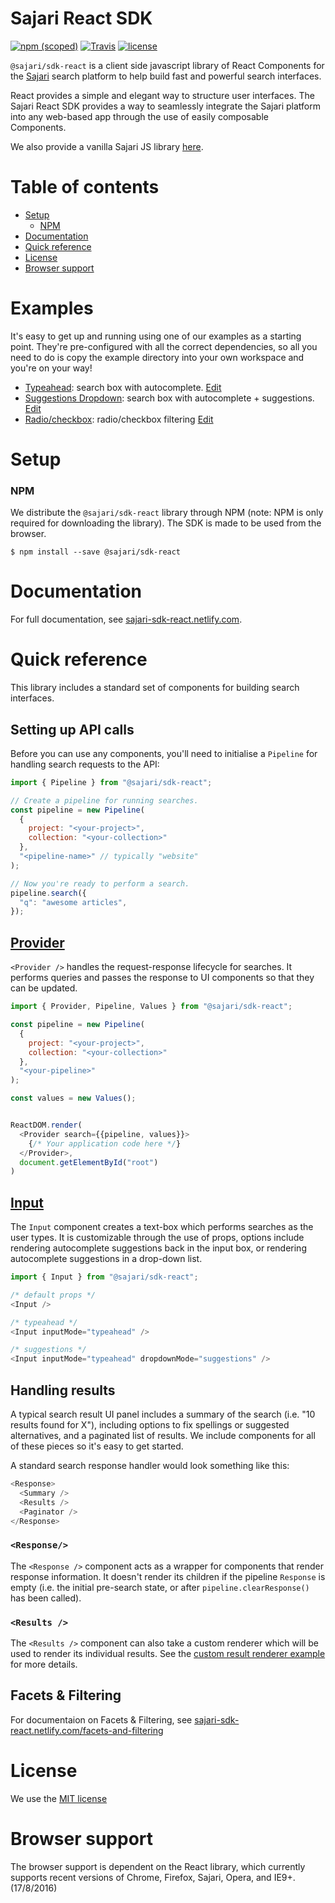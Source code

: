 # Sajari React SDK 
[![npm (scoped)](https://img.shields.io/npm/v/@sajari/sdk-react.svg?style=flat-square)](https://www.npmjs.com/package/@sajari/sdk-react)
[![Travis](https://img.shields.io/travis/sajari/sajari-sdk-react.svg?style=flat-square)](https://travis-ci.org/sajari/sajari-sdk-react)
[![license](https://img.shields.io/npm/l/@sajari/sdk-react.svg?style=flat-square)](./LICENSE)

`@sajari/sdk-react` is a client side javascript library of React Components for the [Sajari](https://www.sajari.com) search platform to help build fast and powerful search interfaces.

React provides a simple and elegant way to structure user interfaces. The Sajari React SDK provides a way to seamlessly integrate the Sajari platform into any web-based app through the use of easily composable Components.

We also provide a vanilla Sajari JS library [here](https://github.com/sajari/sajari-sdk-js/).

<!-- TODO(@benhinchley): take new screenshot -->

# Table of contents

<!-- * [Examples](#examples) -->
* [Setup](#setup)
  * [NPM](#npm)
* [Documentation](#documentation)
* [Quick reference](#quick-reference)
* [License](#license)
* [Browser support](#browser-support)

# Examples

It's easy to get up and running using one of our examples as a starting point.  They're pre-configured with all the correct dependencies, so all you need to do is copy the example directory into your own workspace and you're on your way!

* [Typeahead](https://5zz60m4l0p.codesandbox.io/): search box with autocomplete. [Edit](https://codesandbox.io/s/5zz60m4l0p)
* [Suggestions Dropdown](https://pvo0pxojx.codesandbox.io/): search box with autocomplete + suggestions. [Edit](https://codesandbox.io/s/pvo0pxojx)
* [Radio/checkbox](https://w64pm94vn8.codesandbox.io/): radio/checkbox filtering [Edit](https://codesandbox.io/s/w64pm94vn8)


<!-- TODO(@benhinchley): build examples in codesandbox

* [Sliding autocomplete dropdown](./examples/sliding-autocomplete-dropdown): search box enabled by clicking search icon.
* [Simple search](./examples/simple-search/): instant search with autocomplete.
* [Standard search](./examples/standard-search/): instant search with autocomplete + tab filtering.
* [Custom result renderer](./examples/custom-result-renderer/): instant search with autocomplete + custom result renderers.
* [Aggregate](./examples/aggregate/): aggregate filtering.

-->

# Setup

### NPM

We distribute the `@sajari/sdk-react` library through NPM (note: NPM is only required for downloading the library). The SDK is made to be used from the browser.

```shell
$ npm install --save @sajari/sdk-react
```

# Documentation
For full documentation, see [sajari-sdk-react.netlify.com](https://sajari-sdk-react.netlify.com).

# Quick reference

This library includes a standard set of components for building search interfaces.

## Setting up API calls

Before you can use any components, you'll need to initialise a `Pipeline` for handling search requests to the API:

```javascript
import { Pipeline } from "@sajari/sdk-react";

// Create a pipeline for running searches.
const pipeline = new Pipeline(
  {
    project: "<your-project>", 
    collection: "<your-collection>"
  },
  "<pipeline-name>" // typically "website"
);

// Now you're ready to perform a search.
pipeline.search({
  "q": "awesome articles",
});
```

## [Provider](https://sajari-sdk-react.netlify.com/components/provider)
`<Provider />` handles the request-response lifecycle for searches.  It performs queries and passes the response to UI components so that they can be updated.

```javascript
import { Provider, Pipeline, Values } from "@sajari/sdk-react";

const pipeline = new Pipeline(
  {
    project: "<your-project>", 
    collection: "<your-collection>"
  },
  "<your-pipeline>"
);

const values = new Values();


ReactDOM.render(
  <Provider search={{pipeline, values}}>
    {/* Your application code here */}
  </Provider>,
  document.getElementById("root")
)
```

## [Input](https://sajari-sdk-react.netlify.com/components/input)

The `Input` component creates a text-box which performs searches as the user types.
It is customizable through the use of props, options include rendering autocomplete
suggestions back in the input box, or rendering autocomplete suggestions in
a drop-down list.

```javascript
import { Input } from "@sajari/sdk-react";

/* default props */
<Input />

/* typeahead */
<Input inputMode="typeahead" />

/* suggestions */
<Input inputMode="typeahead" dropdownMode="suggestions" />
```

## Handling results

A typical search result UI panel includes a summary of the search (i.e. "10 results found for X"), including options to fix spellings or suggested alternatives, and a paginated list of results.  We include components for all of these pieces so it's easy to get started.

A standard search response handler would look something like this:

```javascript
<Response>
  <Summary />
  <Results />
  <Paginator />
</Response>
```
### `<Response/>`

The `<Response />` component acts as a wrapper for components that render response information.  It doesn't render its children if the pipeline `Response` is empty (i.e. the initial pre-search state, or after `pipeline.clearResponse()` has been called).

### `<Results />`

The `<Results />` component can also take a custom renderer which will be used to render its individual results.  See the [custom result renderer example](./examples/custom-result-renderer) for more details.

## Facets & Filtering
For documentaion on Facets & Filtering, see [sajari-sdk-react.netlify.com/facets-and-filtering](https://sajari-sdk-react.netlify.com/facets-and-filtering)

# License

We use the [MIT license](./LICENSE)

# Browser support

The browser support is dependent on the React library, which currently supports recent versions of Chrome, Firefox, Sajari, Opera, and IE9+. (17/8/2016)
